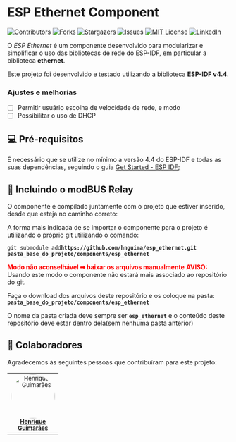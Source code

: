 
<!-- PROJECT SHIELDS -->
<!--
*** I'm using markdown "reference style" links for readability.
*** Reference links are enclosed in brackets [ ] instead of parentheses ( ).
*** See the bottom of this document for the declaration of the reference variables
*** for contributors-url, forks-url, etc. This is an optional, concise syntax you may use.
*** https://www.markdownguide.org/basic-syntax/#reference-style-links
-->

# ESP Ethernet Component
[![Contributors][contributors-shield]][contributors-url]
[![Forks][forks-shield]][forks-url]
[![Stargazers][stars-shield]][stars-url]
[![Issues][issues-shield]][issues-url]
[![MIT License][license-shield]][license-url]
[![LinkedIn][linkedin-shield]][linkedin-url]

O *ESP Ethernet* é um componente desenvolvido para modularizar e simplificar o uso das bibliotecas de rede do ESP-IDF, em particular a biblioteca **ethernet**.   

Este projeto foi desenvolvido e testado utilizando a biblioteca **ESP-IDF v4.4**.


### Ajustes e melhorias

- [ ] Permitir usuário escolha de velocidade de rede, e modo
- [ ] Possibilitar o uso de DHCP

## 💻 Pré-requisitos

É necessário que se utilize no mínimo a versão 4.4 do ESP-IDF e todas as suas dependências, seguindo o guia [Get Started - ESP IDF](https://docs.espressif.com/projects/esp-idf/en/latest/esp32/get-started/index.html);

## 🚀 Incluindo o modBUS Relay

O componente é compilado juntamente com o projeto que estiver inserido, desde que esteja no caminho correto:

A forma mais indicada de se importar o componente para o projeto é utilizando o próprio git utilizando o comando:

`git submodule add`**`https://github.com/hnguima/esp_ethernet.git pasta_base_do_projeto/components/esp_ethernet`**

<span style="color:red; font-weight: bold">Modo não aconselhável ➡ baixar os arquivos manualmente</span>
<span style="color:red; font-weight: bold">AVISO:</span> Usando este modo o componente não estará mais associado ao repositório do git.

Faça o download dos arquivos deste repositório e os coloque na pasta: **`pasta_base_do_projeto/components/esp_ethernet`**

O nome da pasta criada deve sempre ser **`esp_ethernet`** e o conteúdo deste repositório deve estar dentro dela(sem nenhuma pasta anterior) 

## 🤝 Colaboradores

Agradecemos às seguintes pessoas que contribuíram para este projeto:

<table>
  <tr>
    <td align="center" style="width: 100px; vertical-align: top; line-height: 1.2; border: none!important;">
      <a href="#" style="font-size: 13px;">
        <img src="https://media-exp2.licdn.com/dms/image/C4E03AQHDCF-iuQ_krQ/profile-displayphoto-shrink_200_200/0/1588645191329?e=1662595200&v=beta&t=wDzeBAt8J7Sxtu-2Z7e3kdyJjguH01iXHGdbl1Dl7FY" width="100px;" alt="Henrique Guimarães" style="border-radius: 50px;"/><br>
        <b>Henrique Guimarães</b>
      </a>
    </td>
  </tr>
</table>

<!-- MARKDOWN LINKS & IMAGES -->
<!-- https://www.markdownguide.org/basic-syntax/#reference-style-links -->
[contributors-shield]: https://img.shields.io/github/contributors/github_username/repo_name.svg?style=for-the-badge
[contributors-url]: https://github.com/github_username/repo_name/graphs/contributors
[forks-shield]: https://img.shields.io/github/forks/github_username/repo_name.svg?style=for-the-badge
[forks-url]: https://github.com/github_username/repo_name/network/members
[stars-shield]: https://img.shields.io/github/stars/github_username/repo_name.svg?style=for-the-badge
[stars-url]: https://github.com/github_username/repo_name/stargazers
[issues-shield]: https://img.shields.io/github/issues/github_username/repo_name.svg?style=for-the-badge
[issues-url]: https://github.com/github_username/repo_name/issues
[license-shield]: https://img.shields.io/github/license/github_username/repo_name.svg?style=for-the-badge
[license-url]: https://github.com/github_username/repo_name/blob/master/LICENSE.txt
[linkedin-shield]: https://img.shields.io/badge/-LinkedIn-black.svg?style=for-the-badge&logo=linkedin&colorB=555
[linkedin-url]: https://linkedin.com/in/linkedin_username
[product-screenshot]: images/screenshot.png
[Next.js]: https://img.shields.io/badge/next.js-000000?style=for-the-badge&logo=nextdotjs&logoColor=white
[Next-url]: https://nextjs.org/
[React.js]: https://img.shields.io/badge/React-20232A?style=for-the-badge&logo=react&logoColor=61DAFB
[React-url]: https://reactjs.org/
[Vue.js]: https://img.shields.io/badge/Vue.js-35495E?style=for-the-badge&logo=vuedotjs&logoColor=4FC08D
[Vue-url]: https://vuejs.org/
[Angular.io]: https://img.shields.io/badge/Angular-DD0031?style=for-the-badge&logo=angular&logoColor=white
[Angular-url]: https://angular.io/
[Svelte.dev]: https://img.shields.io/badge/Svelte-4A4A55?style=for-the-badge&logo=svelte&logoColor=FF3E00
[Svelte-url]: https://svelte.dev/
[Laravel.com]: https://img.shields.io/badge/Laravel-FF2D20?style=for-the-badge&logo=laravel&logoColor=white
[Laravel-url]: https://laravel.com
[Bootstrap.com]: https://img.shields.io/badge/Bootstrap-563D7C?style=for-the-badge&logo=bootstrap&logoColor=white
[Bootstrap-url]: https://getbootstrap.com
[JQuery.com]: https://img.shields.io/badge/jQuery-0769AD?style=for-the-badge&logo=jquery&logoColor=white
[JQuery-url]: https://jquery.com 